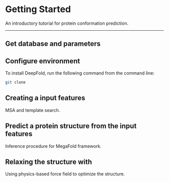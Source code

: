 # Getting Started

An introductory tutorial for protein conformation prediction.

---

## Get database and parameters

## Configure environment

To install DeepFold, run the following command from the command line:

```bash
git clone 
```

## Creating a input features

MSA and template search.

## Predict a protein structure from the input features

Inference procedure for MegaFold framework.

## Relaxing the structure with 

Using physics-based force field to optimize the structure.

